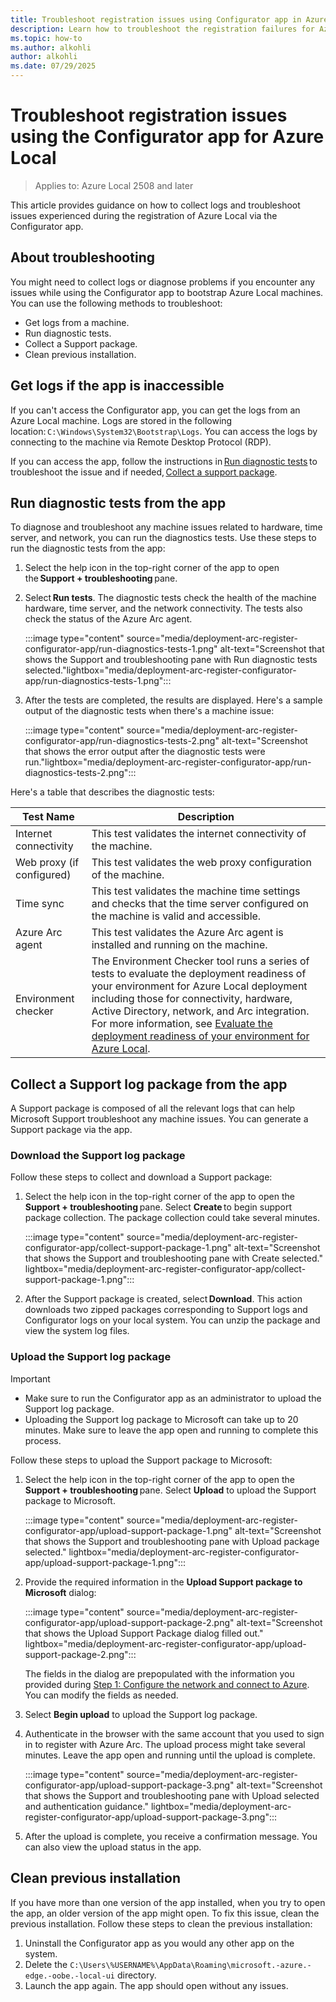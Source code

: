 ```yaml
---
title: Troubleshoot registration issues using Configurator app in Azure Local
description: Learn how to troubleshoot the registration failures for Azure Local when using the Configurator app.
ms.topic: how-to
ms.author: alkohli
author: alkohli
ms.date: 07/29/2025
---
```



# Troubleshoot registration issues using the Configurator app for Azure Local

> Applies to: Azure Local 2508 and later

This article provides guidance on how to collect logs and troubleshoot issues experienced during the registration of Azure Local via the Configurator app.

## About troubleshooting

You might need to collect logs or diagnose problems if you encounter any issues while using the Configurator app to bootstrap Azure Local machines. You can use the following methods to troubleshoot:

- Get logs from a machine.
- Run diagnostic tests.
- Collect a Support package.
- Clean previous installation.

## Get logs if the app is inaccessible

If you can't access the Configurator app, you can get the logs from an Azure Local machine. Logs are stored in the following location: `C:\Windows\System32\Bootstrap\Logs`. You can access the logs by connecting to the machine via Remote Desktop Protocol (RDP).

If you can access the app, follow the instructions in [Run diagnostic tests](#run-diagnostic-tests-from-the-app) to troubleshoot the issue and if needed, [Collect a support package](#collect-a-support-log-package-from-the-app).

## Run diagnostic tests from the app

To diagnose and troubleshoot any machine issues related to hardware, time server, and network, you can run the diagnostics tests. Use these steps to run the diagnostic tests from the app:

1. Select the help icon in the top-right corner of the app to open the **Support + troubleshooting** pane.

1. Select **Run tests**. The diagnostic tests check the health of the machine hardware, time server, and the network connectivity. The tests also check the status of the Azure Arc agent.

   :::image type="content" source="media/deployment-arc-register-configurator-app/run-diagnostics-tests-1.png" alt-text="Screenshot that shows the Support and troubleshooting pane with Run diagnostic tests selected."lightbox="media/deployment-arc-register-configurator-app/run-diagnostics-tests-1.png":::

1. After the tests are completed, the results are displayed. Here's a sample output of the diagnostic tests when there's a machine issue:

   :::image type="content" source="media/deployment-arc-register-configurator-app/run-diagnostics-tests-2.png" alt-text="Screenshot that shows the error output after the diagnostic tests were run."lightbox="media/deployment-arc-register-configurator-app/run-diagnostics-tests-2.png":::

Here's a table that describes the diagnostic tests:

| Test Name                        | Description                                                               |
|----------------------------------|-----------------------------------------------------------------------|
| Internet connectivity            | This test validates the internet connectivity of the machine. |
| Web proxy (if configured)        | This test validates the web proxy configuration of the machine.  |
| Time sync                        | This test validates the machine time settings and checks that the time server configured on the machine is valid and accessible.                   |
| Azure Arc agent                  | This test validates the Azure Arc agent is installed and running on the machine. |
| Environment checker              | The Environment Checker tool runs a series of tests to evaluate the deployment readiness of your environment for Azure Local deployment including those for connectivity, hardware, Active Directory, network, and Arc integration. For more information, see [Evaluate the deployment readiness of your environment for Azure Local](../manage/use-environment-checker.md#about-the-environment-checker-tool). |

## Collect a Support log package from the app

A Support package is composed of all the relevant logs that can help Microsoft Support troubleshoot any machine issues. You can generate a Support package via the app.

### Download the Support log package

Follow these steps to collect and download a Support package:

1. Select the help icon in the top-right corner of the app to open the **Support + troubleshooting** pane. Select **Create** to begin support package collection. The package collection could take several minutes.

   :::image type="content" source="media/deployment-arc-register-configurator-app/collect-support-package-1.png" alt-text="Screenshot that shows the Support and troubleshooting pane with Create selected." lightbox="media/deployment-arc-register-configurator-app/collect-support-package-1.png":::

1. After the Support package is created, select **Download**. This action downloads two zipped packages corresponding to Support logs and Configurator logs on your local system. You can unzip the package and view the system log files.

### Upload the Support log package

> [!IMPORTANT]
> - Make sure to run the Configurator app as an administrator to upload the Support log package.
> - Uploading the Support log package to Microsoft can take up to 20 minutes. Make sure to leave the app open and running to complete this process.

Follow these steps to upload the Support package to Microsoft:

1. Select the help icon in the top-right corner of the app to open the **Support + troubleshooting** pane. Select **Upload** to upload the Support package to Microsoft.

   :::image type="content" source="media/deployment-arc-register-configurator-app/upload-support-package-1.png" alt-text="Screenshot that shows the Support and troubleshooting pane with Upload package selected." lightbox="media/deployment-arc-register-configurator-app/upload-support-package-1.png":::

1. Provide the required information in the **Upload Support package to Microsoft** dialog:

   :::image type="content" source="media/deployment-arc-register-configurator-app/upload-support-package-2.png" alt-text="Screenshot that shows the Upload Support Package dialog filled out." lightbox="media/deployment-arc-register-configurator-app/upload-support-package-2.png":::

    The fields in the dialog are prepopulated with the information you provided during [Step 1: Configure the network and connect to Azure](#step-1-configure-the-network-and-connect-to-azure). You can modify the fields as needed.

1. Select **Begin upload** to upload the Support log package.
1. Authenticate in the browser with the same account that you used to sign in to register with Azure Arc. The upload process might take several minutes. Leave the app open and running until the upload is complete.

   :::image type="content" source="media/deployment-arc-register-configurator-app/upload-support-package-3.png" alt-text="Screenshot that shows the Support and troubleshooting pane with Upload selected and authentication guidance." lightbox="media/deployment-arc-register-configurator-app/upload-support-package-3.png":::

1. After the upload is complete, you receive a confirmation message. You can also view the upload status in the app.

## Clean previous installation

If you have more than one version of the app installed, when you try to open the app, an older version of the app might open. To fix this issue, clean the previous installation. Follow these steps to clean the previous installation:

1. Uninstall the Configurator app as you would any other app on the system.
1. Delete the `C:\Users\%USERNAME%\AppData\Roaming\microsoft.-azure.-edge.-oobe.-local-ui` directory.
1. Launch the app again. The app should open without any issues.

